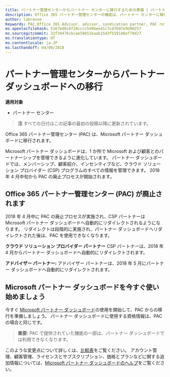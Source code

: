 ```yaml
---
title: パートナー管理センターからパートナー センターに移行するための準備 | パートナー センター
description: Office 365 パートナー管理センターの機能は、パートナー センターに移行されます。
author: labrenne
Keywords: PAC,Office 365 Advisor, advisor, syndication partner, PAC retire, PAC retiring
ms.openlocfilehash: 5167ed6c6f29cccc5d9bee41c7cd7b97e9d90257
ms.sourcegitcommit: 32f34476cbcae58651baab15d3f5591d6ef70d27
ms.translationtype: HT
ms.contentlocale: ja-JP
ms.lasthandoff: 04/08/2018
---
```

# <a name="partner-admin-center-is-moving-to-the-partner-dashboard"></a>パートナー管理センターからパートナー ダッシュボードへの移行

**適用対象**

-  パートナー センター

>**注** すべての日付はこの記事の最初の投稿以降に更新されています。

Office 365 パートナー管理センター (PAC) は、Microsoft パートナー ダッシュボードに移行されます。

Microsoft パートナー ダッシュボードは、1 か所で Microsoft および顧客とのパートナーシップを管理できるように進化しています。 パートナー ダッシュボードでは、メンバーシップ、顧客紹介、インセンティブなど、クラウド ソリューション プロバイダー (CSP) プログラムのすべての情報を管理できます。 2018 年 4 月中旬から PAC の廃止プロセスが開始されます。

## <a name="the-office-365-partner-admin-center-pac-will-be-retired"></a>Office 365 パートナー管理センター (PAC) が廃止されます

2018 年 4 月中に PAC の廃止プロセスが実施され、CSP パートナーは Microsoft パートナー ダッシュボードへ自動的にリダイレクトされるようになります。 リダイレクトは段階的に実施され、パートナー ダッシュボードへリダイレクトされた後は、PAC を使用できなくなります。 

**クラウド ソリューション プロバイダー パートナー** CSP パートナーは、2018 年 4 月からパートナー ダッシュボードへ自動的にリダイレクトされます。 

**アドバイザー パートナー:** アドバイザー パートナーは、2018 年 5 月にパートナー ダッシュボードへ自動的にリダイレクトされます。


## <a name="start-using-the-microsoft-partner-dashboard-now"></a>Microsoft パートナー ダッシュボードを今すぐ使い始めましょう

今すぐ [Microsoft パートナー ダッシュボード](https://partnercenter.microsoft.com/)の使用を開始して、PAC からの移行を準備しましょう。  パートナー ダッシュボードに使用する資格情報は、PAC の場合と同じです。 

>**重要:** PAC で提供されていた機能の一部は、パートナー ダッシュボードでは利用できなくなります。

 このような変更点について詳しくは、[比較表](moving-from-pac-to-pc.md)をご覧ください。  アカウント管理、顧客管理、ライセンスとサブスクリプション、価格とプランなどに関する追加情報については、[Microsoft パートナー ダッシュボードのヘルプ](https://partnercenter.microsoft.com/partner/help)をご覧ください。

 